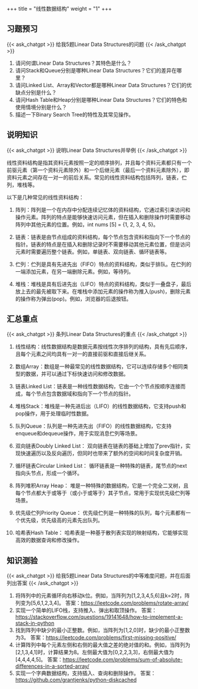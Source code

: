 +++
title = "线性数据结构"
weight = "1"
+++
## 习题预习
{{< ask_chatgpt >}}
给我5题Linear Data Structures的问题
{{< /ask_chatgpt >}}



1. 请问何谓Linear Data Structures？其特色是什么？
2. 请问Stack和Queue分别是哪种Linear Data Structures？它们的差异在哪里？
3. 请问Linked List、Array和Vector都是哪种Linear Data Structures？它们的优缺点分别是什么？
4. 请问Hash Table和Heap分别是哪种Linear Data Structures？它们的特色和使用情境分别是什么？
5. 描述一下Binary Search Tree的特性及其常见操作。   

## 说明知识
{{< ask_chatgpt >}}
说明Linear Data Structures并举例
{{< /ask_chatgpt >}}



线性资料结构是指其资料元素按照一定的顺序排列，并且每个资料元素都只有一个前驱元素（第一个资料元素除外）和一个后继元素（最后一个资料元素除外），即资料元素之间存在一对一的前后关系。常见的线性资料结构包括阵列，链表，伫列，堆栈等。

以下是几种常见的线性资料结构：

1. 阵列：阵列是一个在内存中分配连续记忆体的资料结构，它通过索引来访问和操作元素。阵列的特点是能够快速访问元素，但在插入和删除操作时需要移动阵列中其他元素的位置。例如，int nums [5] = {1, 2, 3, 4, 5}。

2. 链表：链表是由节点组成的资料结构，每个节点包含资料和指向下一个节点的指针。链表的特点是在插入和删除记录时不需要移动其他元素位置，但是访问元素时需要遍历整个链表。例如，单链表、双向链表、循环链表等。

3. 伫列：伫列是具有先进先出（FIFO）特点的资料结构，类似于排队。在伫列的一端添加元素，在另一端删除元素。例如，等待列。

4. 堆栈：堆栈是具有后进先出（LIFO）特点的资料结构，类似于一叠盘子，最后放上去的最先被取下来。在堆栈中添加元素的操作称为推入(push)，删除元素的操作称为弹出(pop)。例如，浏览器的后退按钮。   

## 汇总重点
{{< ask_chatgpt >}}
条列Linear Data Structures的重点
{{< /ask_chatgpt >}}



1. 线性结构：线性数据结构是数据元素按线性次序排列的结构，具有先后顺序，且每个元素之间均具有一对一的直接前驱和直接后继关系。

2. 数组Array：数组是一种最常见的线性数据结构，它可以连续存储多个相同类型的数据，并可以通过下标快速访问和修改数据。

3. 链表Linked List：链表是一种线性数据结构，它由一个个节点按顺序连接而成，每个节点包含数据域和指向下一个节点的指针。

4. 堆栈Stack：堆栈是一种先进后出（LIFO）的线性数据结构，它支持push和pop操作，用于处理临时性数据。

5. 队列Queue：队列是一种先进先出（FIFO）的线性数据结构，它支持enqueue和dequeue操作，用于实现消息伫列等场景。

6. 双向链表Doubly Linked List： 双向链表在链表的基础上增加了prev指针，实现快速遍历以及反向遍历，但同时也带来了额外的空间和时间复杂度开销。

7. 循环链表Circular Linked List： 循环链表是一种特殊的链表，尾节点的next指向头节点，形成一个循环。

8. 阵列堆积Array Heap： 堆是一种特殊的数据结构，它是一个完全二叉树，且每个节点都大于或等于（或小于或等于）其子节点，常用于实现优先级伫列等场景。

9. 优先级伫列Priority Queue： 优先级伫列是一种特殊的队列，每个元素都有一个优先级，优先级高的元素先出队列。

10. 哈希表Hash Table： 哈希表是一种基于散列表实现的映射结构，它能够实现高效的数据查询和修改操作。   

## 知识测验
{{< ask_chatgpt >}}
给我5题Linear Data Structures的中等难度问题，并在后面列出答案
{{< /ask_chatgpt >}}



1. 将阵列中的元素循环向右移动k位。例如，当阵列为[1,2,3,4,5,6]且k=2时，阵列变为[5,6,1,2,3,4]。
答案：https://leetcode.com/problems/rotate-array/
2. 实现一个简单的LIFO栈，支持推入、弹出和取顶操作。
答案：https://stackoverflow.com/questions/19141648/how-to-implement-a-stack-in-python
3. 找到阵列中缺少的最小正整数。例如，当阵列为[1,2,0]时，缺少的最小正整数为3。
答案：https://leetcode.com/problems/first-missing-positive/
4. 计算阵列中每个元素左侧和右侧的最大值之差的绝对值的和。例如，当阵列为[2,1,3,4,1]时，计算结果为8。左侧最大值为[0,2,2,3,3]，右侧最大值为[4,4,4,4,5]。
答案：https://leetcode.com/problems/sum-of-absolute-differences-in-a-sorted-array/
5. 实现一个字典数据结构，支持插入、查询和删除操作。
答案：https://github.com/grantjenks/python-diskcached   

